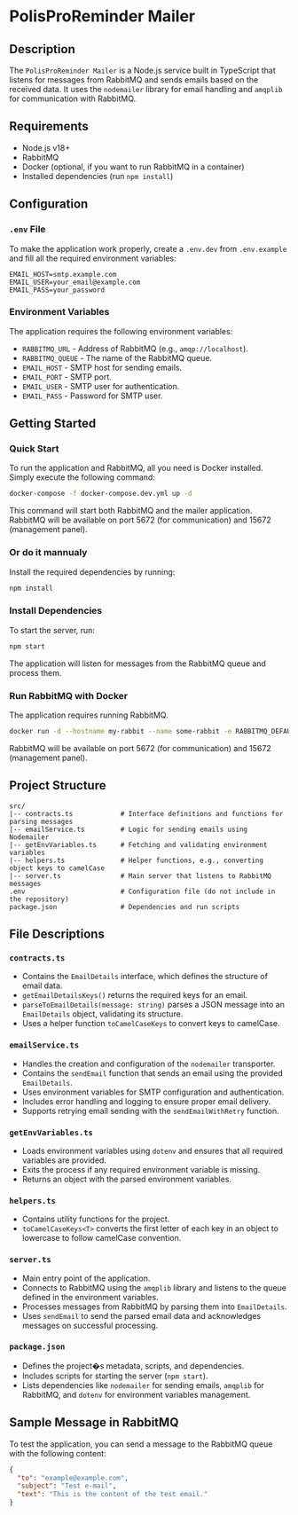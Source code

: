 # PolisProReminder Mailer

## Description

The `PolisProReminder Mailer` is a Node.js service built in TypeScript that listens for messages from RabbitMQ and sends emails based on the received data. It uses the `nodemailer` library for email handling and `amqplib` for communication with RabbitMQ.

## Requirements

- Node.js v18+
- RabbitMQ
- Docker (optional, if you want to run RabbitMQ in a container)
- Installed dependencies (run `npm install`)

## Configuration

### `.env` File

To make the application work properly, create a `.env.dev` from `.env.example` and fill all the required environment variables:

```
EMAIL_HOST=smtp.example.com
EMAIL_USER=your_email@example.com
EMAIL_PASS=your_password
```

### Environment Variables

The application requires the following environment variables:

- `RABBITMQ_URL` - Address of RabbitMQ (e.g., `amqp://localhost`).
- `RABBITMQ_QUEUE` - The name of the RabbitMQ queue.
- `EMAIL_HOST` - SMTP host for sending emails.
- `EMAIL_PORT` - SMTP port.
- `EMAIL_USER` - SMTP user for authentication.
- `EMAIL_PASS` - Password for SMTP user.

## Getting Started

### Quick Start

To run the application and RabbitMQ, all you need is Docker installed. Simply execute the following command:

```bash
docker-compose -f docker-compose.dev.yml up -d
```

This command will start both RabbitMQ and the mailer application. RabbitMQ will be available on port 5672 (for communication) and 15672 (management panel).

### Or do it mannualy

Install the required dependencies by running:

```bash
npm install
```

### Install Dependencies

To start the server, run:

```bash
npm start
```

The application will listen for messages from the RabbitMQ queue and process them.

### Run RabbitMQ with Docker

The application requires running RabbitMQ.

```bash
docker run -d --hostname my-rabbit --name some-rabbit -e RABBITMQ_DEFAULT_USER=guest -e RABBITMQ_DEFAULT_PASS=guest rabbitmq:3-management
```

RabbitMQ will be available on port 5672 (for communication) and 15672 (management panel).

## Project Structure

```
src/
|-- contracts.ts            # Interface definitions and functions for parsing messages
|-- emailService.ts         # Logic for sending emails using Nodemailer
|-- getEnvVariables.ts      # Fetching and validating environment variables
|-- helpers.ts              # Helper functions, e.g., converting object keys to camelCase
|-- server.ts               # Main server that listens to RabbitMQ messages
.env                        # Configuration file (do not include in the repository)
package.json                # Dependencies and run scripts
```

## File Descriptions

### `contracts.ts`

- Contains the `EmailDetails` interface, which defines the structure of email data.
- `getEmailDetailsKeys()` returns the required keys for an email.
- `parseToEmailDetails(message: string)` parses a JSON message into an `EmailDetails` object, validating its structure.
- Uses a helper function `toCamelCaseKeys` to convert keys to camelCase.

### `emailService.ts`

- Handles the creation and configuration of the `nodemailer` transporter.
- Contains the `sendEmail` function that sends an email using the provided `EmailDetails`.
- Uses environment variables for SMTP configuration and authentication.
- Includes error handling and logging to ensure proper email delivery.
- Supports retrying email sending with the `sendEmailWithRetry` function.

### `getEnvVariables.ts`

- Loads environment variables using `dotenv` and ensures that all required variables are provided.
- Exits the process if any required environment variable is missing.
- Returns an object with the parsed environment variables.

### `helpers.ts`

- Contains utility functions for the project.
- `toCamelCaseKeys<T>` converts the first letter of each key in an object to lowercase to follow camelCase convention.

### `server.ts`

- Main entry point of the application.
- Connects to RabbitMQ using the `amqplib` library and listens to the queue defined in the environment variables.
- Processes messages from RabbitMQ by parsing them into `EmailDetails`.
- Uses `sendEmail` to send the parsed email data and acknowledges messages on successful processing.

### `package.json`

- Defines the project�s metadata, scripts, and dependencies.
- Includes scripts for starting the server (`npm start`).
- Lists dependencies like `nodemailer` for sending emails, `amqplib` for RabbitMQ, and `dotenv` for environment variables management.

## Sample Message in RabbitMQ

To test the application, you can send a message to the RabbitMQ queue with the following content:

```json
{
  "to": "example@example.com",
  "subject": "Test e-mail",
  "text": "This is the content of the test email."
}
```
